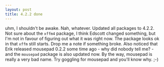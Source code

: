 ```yaml
---
layout: post
title: 4.2.2 done
---
```


uhm, I shouldn't be awake. Nah, whatever. Updated all packages to 4.2.2. Not sure about the <code>xffm4</code> package, I think Edscott changed something, but I'm not in favour of figuring out what it was right now. The package looks ok in that <code>xffm</code> still starts. Drop me a note if something broke. Also noticed that Erik released mousepad 0.2.2 some time ago - why did nobody tell me? - and the <code>mousepad</code> package is also updated now. By the way, mousepad is really a very bad name. Try goggling for mousepad and you'll know why. ;-)
